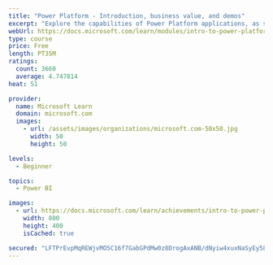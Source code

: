```yaml
---
title: "Power Platform - Introduction, business value, and demos"
excerpt: "Explore the capabilities of Power Platform applications, as seen in demonstrations and customer case studies."
webUrl: https://docs.microsoft.com/learn/modules/intro-to-power-platform-mba/
type: course
price: Free
length: PT35M
ratings:
  count: 3660
  average: 4.747814
heat: 51

provider:
  name: Microsoft Learn
  domain: microsoft.com
  images:
    - url: /assets/images/organizations/microsoft.com-50x50.jpg
      width: 50
      height: 50

levels:
  - Beginner

topics:
  - Power BI

images:
  - url: https://docs.microsoft.com/learn/achievements/intro-to-power-platform-social.png
    width: 800
    height: 400
    isCached: true

secured: "LFTPrEvpMqREWjvMO5C16f7GabGPdMw0z8DrogAxANB/dNyiw4xuxNaSyEy58w+RyfY1Cu1O7X1jxVkmtcRR+KPYAzDcYW2nZ8iJO0iQITI1TGAfVsSy0MFVBzMl7WnQUEfzx3O5+GctLADrnS1PgXxDwHMSs4eqHu4XGD73wkRJLQOtVN6q/fux5R13JUDIQxpxqmz/rhm+d6UWKQHoGydvE6B4ZR3VDnHyFY1ByAaORVYAPA8vI8aoC357W4u13lbdzrDA8CxGc+ao5sKWzRTuUzUmiF4Je5UZhPuL8QudUCrubg2ateksAAq6sgvWIKk5PkgOJ1Ij6jpuNGc6Iy3bgZa+8DKk4xNCw/1boOejOUwh5FFoOZ3gNlE78M+OKY8DLwrt5uZcqX5xea32mnSuHdWOgkcLED8m+zcJp4k=;28IzWGjjKQmQbH4xcj5pUQ=="
---
```


